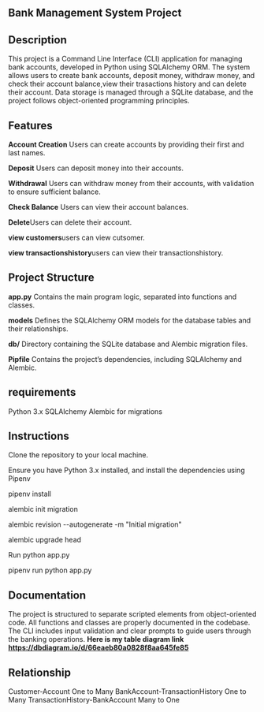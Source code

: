 ## Bank Management System Project
## Description
This project is a Command Line Interface (CLI) application for managing bank accounts, developed in Python using SQLAlchemy ORM. The system allows users to create bank accounts, deposit money, withdraw money, and check their account balance,view their trasactions history and can delete their account. Data storage is managed through a SQLite database, and the project follows object-oriented programming principles.

## Features
**Account Creation** Users can create accounts by providing their first and last names.

**Deposit** Users can deposit money into their accounts.

**Withdrawal** Users can withdraw money from their accounts, with validation to ensure sufficient balance.

**Check Balance** Users can view their account balances.

**Delete**Users can delete their account.

**view customers**users can view cutsomer.

**view transactionshistory**users can view their transactionshistory.

## Project Structure
**app.py** Contains the main program logic, separated into functions and classes.

**models** Defines the SQLAlchemy ORM models for the database tables and their relationships.

**db/** Directory containing the SQLite database and Alembic migration files.

**Pipfile** Contains the project’s dependencies, including SQLAlchemy and Alembic.

## requirements
Python 3.x
SQLAlchemy
Alembic for migrations
## Instructions
Clone the repository to your local machine.

Ensure you have Python 3.x installed, and install the dependencies using Pipenv

pipenv install


alembic init migration

alembic revision --autogenerate -m "Initial migration"

alembic upgrade head


Run  python app.py

pipenv run python app.py


## Documentation
The project is structured to separate scripted elements from object-oriented code. All functions and classes are properly documented in the codebase.
The CLI includes input validation and clear prompts to guide users through the banking operations.
**Here is my table diagram link https://dbdiagram.io/d/66eaeb80a0828f8aa645fe85**
## Relationship
Customer-Account One to Many
BankAccount-TransactionHistory One to Many
TransactionHistory-BankAccount Many to One
